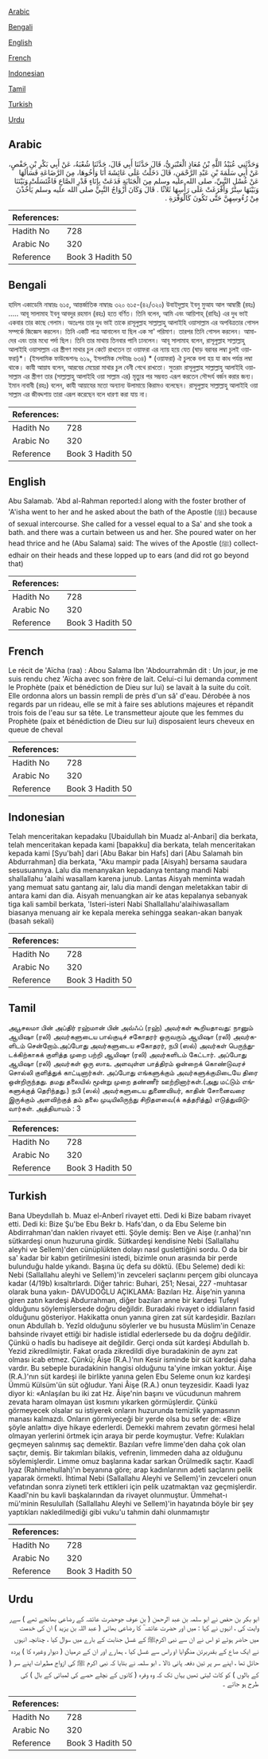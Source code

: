 [Arabic](#arabic)

[Bengali](#bengali)

[English](#english)

[French](#french)

[Indonesian](#indonesian)

[Tamil](#tamil)

[Turkish](#turkish)

[Urdu](#urdu)

## Arabic


<div dir="rtl" lang="ar" style={{fontSize:'larger',backgroundColor:'#f8f9fa',padding:20}}>
وَحَدَّثَنِي عُبَيْدُ اللَّهِ بْنُ مُعَاذٍ الْعَنْبَرِيُّ، قَالَ حَدَّثَنَا أَبِي قَالَ، حَدَّثَنَا شُعْبَةُ، عَنْ أَبِي بَكْرِ بْنِ حَفْصٍ، عَنْ أَبِي سَلَمَةَ بْنِ عَبْدِ الرَّحْمَنِ، قَالَ دَخَلْتُ عَلَى عَائِشَةَ أَنَا وَأَخُوهَا، مِنَ الرَّضَاعَةِ فَسَأَلَهَا عَنْ غُسْلِ النَّبِيِّ، صلى الله عليه وسلم مِنَ الْجَنَابَةِ فَدَعَتْ بِإِنَاءٍ قَدْرِ الصَّاعِ فَاغْتَسَلَتْ وَبَيْنَنَا وَبَيْنَهَا سِتْرٌ وَأَفْرَغَتْ عَلَى رَأْسِهَا ثَلاَثًا ‏.‏ قَالَ وَكَانَ أَزْوَاجُ النَّبِيِّ صلى الله عليه وسلم يَأْخُذْنَ مِنْ رُءُوسِهِنَّ حَتَّى تَكُونَ كَالْوَفْرَةِ ‏.‏
</div>
<div style={{backgroundColor:'#f8f9fa',padding:20, marginBottom: 10}}><table> <thead> <tr> <th>References:</th> <th></th> </tr> </thead> <tbody><tr><td>Hadith No</td><td>728</td></tr><tr><td>Arabic No</td><td>320</td></tr><tr><td>Reference</td><td>Book 3 Hadith 50</td></tr></tbody></table></div>

## Bengali


<div dir="ltr" lang="bn" style={{fontSize:'larger',backgroundColor:'#f8f9fa',padding:20}}>
হাদিস একাডেমি নাম্বারঃ ৬১৫, আন্তর্জাতিক নাম্বারঃ ৩২০ ৬১৫-(৪২/৩২০) উবাইদুল্লাহ ইবনু মুআয আল আম্বারী (রহঃ) ..... আবূ সালামাহ ইবনু আবদুর রহমান (রহঃ) হতে বর্ণিত। তিনি বলেন, আমি এবং আয়িশাহ্ (রাযিঃ) এর দুধ ভাই একবার তার কাছে গেলাম। অতঃপর তার দুধ ভাই তাকে রাসূলুল্লাহ সাল্লাল্লাহু আলাইহি ওয়াসাল্লাম এর অপবিত্রতার গোসল সম্পর্কে জিজ্ঞেস করলেন। তিনি একটি পাত্র আনালেন যা ছিল এক সা' পরিমাণ। তারপর তিনি গোসল করলেন। আমাদের এবং তার মধ্যে পর্দা ছিল। তিনি তার মাথায় তিনবার পানি ঢানলেন। আবূ সালামাহ বলেন, রাসূলুল্লাহ সাল্লাল্লাহু আলাইহি ওয়াসাল্লাম এর স্ত্রীগণ মাথার চুল কেটে রাখতেন তা ওয়াফরা এর ন্যায় হয়ে যেত (ঘাড় বরাবর লম্বা চুলই ওয়াফরা)*। (ইসলামিক ফাউন্ডেশনঃ ৬১৯, ইসলামিক সেন্টারঃ ৬৩৪) * (ওয়াফরা) ঐ চুলকে বলা হয় যা কাধ পর্যন্ত লম্বা থাকে। কাযী আয়ায বলেন, আরবের মেয়েরা মাথার চুল বেনী গেথে রাখতো। সুতরাং রাসূলুল্লাহ সাল্লাল্লাহু আলাইহি ওয়াসাল্লাম এর স্ত্রীগণ তার (সাল্লাল্লাহু আলাইহি ওয়া সাল্লাম এর) মৃত্যুর পর সম্ভবত এরূপ করতেন সৌন্দর্য বর্জন করার জন্য। ইমান নাবাবী (রহঃ) বলেন, কাযী আয়াযের মতো অন্যান্য উলামায়ে কিরামও বলেছেন। রাসূলুল্লাহ সাল্লাল্লাহু আলাইহি ওয়া সাল্লাম এর জীবদ্দশায় তারা এরূপ করেছেন বলে ধারণা করা যায় না।
</div>
<div style={{backgroundColor:'#f8f9fa',padding:20, marginBottom: 10}}><table> <thead> <tr> <th>References:</th> <th></th> </tr> </thead> <tbody><tr><td>Hadith No</td><td>728</td></tr><tr><td>Arabic No</td><td>320</td></tr><tr><td>Reference</td><td>Book 3 Hadith 50</td></tr></tbody></table></div>

## English


<div dir="ltr" lang="en" style={{fontSize:'larger',backgroundColor:'#f8f9fa',padding:20}}>
Abu Salamab. 'Abd al-Rahman reported:I along with the foster brother of 'A'isha went to her and he asked about the bath of the Apostle (ﷺ) because of sexual intercourse. She called for a vessel equal to a Sa' and she took a bath. and there was a curtain between us and her. She poured water on her head thrice and he (Abu Salama) said: The wives of the Apostle (ﷺ) collectedhair on their heads and these lopped up to ears (and did rot go beyond that)
</div>
<div style={{backgroundColor:'#f8f9fa',padding:20, marginBottom: 10}}><table> <thead> <tr> <th>References:</th> <th></th> </tr> </thead> <tbody><tr><td>Hadith No</td><td>728</td></tr><tr><td>Arabic No</td><td>320</td></tr><tr><td>Reference</td><td>Book 3 Hadith 50</td></tr></tbody></table></div>

## French


<div dir="ltr" lang="fr" style={{fontSize:'larger',backgroundColor:'#f8f9fa',padding:20}}>
Le récit de 'Aïcha (raa) : Abou Salama Ibn 'Abdourrahmân dit : Un jour, je me suis rendu chez 'Aïcha avec son frère de lait. Celui-ci lui demanda comment le Prophète (paix et bénédiction de Dieu sur lui) se lavait à la suite du coït. Elle ordonna alors un bassin rempli de près d'un sâ' d'eau. Dérobée à nos regards par un rideau, elle se mit à faire ses ablutions majeures et répandit trois fois de l'eau sur sa tête. Le transmetteur ajoute que les femmes du Prophète (paix et bénédiction de Dieu sur lui) disposaient leurs cheveux en queue de cheval
</div>
<div style={{backgroundColor:'#f8f9fa',padding:20, marginBottom: 10}}><table> <thead> <tr> <th>References:</th> <th></th> </tr> </thead> <tbody><tr><td>Hadith No</td><td>728</td></tr><tr><td>Arabic No</td><td>320</td></tr><tr><td>Reference</td><td>Book 3 Hadith 50</td></tr></tbody></table></div>

## Indonesian


<div dir="ltr" lang="id" style={{fontSize:'larger',backgroundColor:'#f8f9fa',padding:20}}>
Telah menceritakan kepadaku [Ubaidullah bin Muadz al-Anbari] dia berkata, telah menceritakan kepada kami [bapakku] dia berkata, telah menceritakan kepada kami [Syu'bah] dari [Abu Bakar bin Hafs] dari [Abu Salamah bin Abdurrahman] dia berkata, "Aku mampir pada [Aisyah] bersama saudara sesusuannya. Lalu dia menanyakan kepadanya tentang mandi Nabi shallallahu 'alaihi wasallam karena junub. Lantas Aisyah meminta wadah yang memuat satu gantang air, lalu dia mandi dengan meletakkan tabir di antara kami dan dia. Aisyah menuangkan air ke atas kepalanya sebanyak tiga kali sambil berkata, 'Isteri-isteri Nabi Shallallahu'alaihiwasallam biasanya menuang air ke kepala mereka sehingga seakan-akan banyak (basah sekali)
</div>
<div style={{backgroundColor:'#f8f9fa',padding:20, marginBottom: 10}}><table> <thead> <tr> <th>References:</th> <th></th> </tr> </thead> <tbody><tr><td>Hadith No</td><td>728</td></tr><tr><td>Arabic No</td><td>320</td></tr><tr><td>Reference</td><td>Book 3 Hadith 50</td></tr></tbody></table></div>

## Tamil


<div dir="ltr" lang="ta" style={{fontSize:'larger',backgroundColor:'#f8f9fa',padding:20}}>
அபூசலமா பின் அப்திர் ரஹ்மான் பின் அவ்ஃப் (ரஹ்) அவர்கள் கூறியதாவது: நானும் ஆயிஷா (ரலி) அவர்களுடைய பால்குடிச் சகோதரர் ஒருவரும் ஆயிஷா (ரலி) அவர்களிடம் சென்றோம்.அப்போது அவர்களுடைய சகோதரர், நபி (ஸல்) அவர்கள் பெருந்துடக்கிற்காகக் குளித்த முறை பற்றி ஆயிஷா (ரலி) அவர்களிடம் கேட்டார். அப்போது ஆயிஷா (ரலி) அவர்கள் ஒரு ஸாஉ அளவுள்ள பாத்திரம் ஒன்றைக் கொண்டுவரச் சொல்லி குளித்துக் காட்டினார்கள். அப்போது எங்களுக்கும் அவர்களுக்குமிடையே திரை ஒன்றிருந்தது. தமது தலையில் மூன்று முறை தண்ணீர் ஊற்றினார்கள்.(அது மட்டும் எங்களுக்குத் தெரிந்தது.) நபி (ஸல்) அவர்களுடைய துணைவியர், காதின் சோனைவரை இருக்கும் அளவிற்குத் தம் தலை முடியிலிருந்து சிறிதளவை(க் கத்தரித்து) எடுத்துவிடுவார்கள். அத்தியாயம் : 3
</div>
<div style={{backgroundColor:'#f8f9fa',padding:20, marginBottom: 10}}><table> <thead> <tr> <th>References:</th> <th></th> </tr> </thead> <tbody><tr><td>Hadith No</td><td>728</td></tr><tr><td>Arabic No</td><td>320</td></tr><tr><td>Reference</td><td>Book 3 Hadith 50</td></tr></tbody></table></div>

## Turkish


<div dir="ltr" lang="tr" style={{fontSize:'larger',backgroundColor:'#f8f9fa',padding:20}}>
Bana Ubeydııllah b. Muaz el-Anberî rivayet etti. Dedi ki Bize babam rivayet etti. Dedi ki: Bize Şu'be Ebu Bekr b. Hafs'dan, o da Ebu Seleme bin Abdirrahman'dan naklen rivayet etti. Şöyle demiş: Ben ve Aişe (r.anha)'nın sütkardeşi onun huzuruna girdik. Sütkardeşi kendisine Nebi (Sallallahu aleyhi ve Sellem)'den cünüplükten dolayı nasıl guslettiğini sordu. O da bir sa' kadar bir kabın getirilmesini istedi, bizimle onun arasında bir perde bulunduğu halde yıkandı. Başına üç defa su döktü. (Ebu Seleme) dedi ki: Nebi (Sallallahu aleyhi ve Sellem)'in zevceleri saçlarını perçem gibi oluncaya kadar (4/19b) kısaltırlardı. Diğer tahric: Buhari, 251; Nesai, 227 -muhtasar olarak buna yakın- DAVUDOĞLU AÇIKLAMA: Bazıları Hz. Âişe’nin yanına giren zatın kardeşi Abdurrahman, diğer bazıları anne bir kardeşi Tufeyl olduğunu söylemişlersede doğru değildir. Buradaki rivayet o iddiaların fasid olduğunu gösteriyor. Hakikatta onun yanına giren zat süt kardeşidir. Bazıları onun Abdullah b. Yezîd olduğunu söylerler ve bu hususta Müslim'in Cenaze bahsinde rivayet ettiği bir hadisle istidlal ederlersede bu da doğru değildir. Çünkü o hadîs bu hadiseye ait değildir. Gerçi onda süt kardeşi Abdullah b. Yezid zikredilmiştir. Fakat orada zikredildi diye buradakinin de aynı zat olması icab etmez. Çünkü; Âişe (R.A.)'nın Kesir isminde bir süt kardeşi daha vardır. Bu sebeple buradakinin hangisi olduğunu ta'yine imkan yoktur. Âişe (R.A.)'nın süt kardeşi ile birlikte yanına gelen Ebu Seleme onun kız kardeşi Ümmü Külsüm'ün süt oğludur. Yani Âişe (R.A.) onun teyzesidir. Kaadi Iyaz diyor ki: «Anlaşılan bu iki zat Hz. Âişe'nin başını ve vücudunun mahrem zevata haram olmayan üst kısmını yıkarken görmüşlerdir. Çünkü görmeyecek olsalar su istiyerek onların huzurunda temizlik yapmasının manası kalmazdı. Onların görmiyeceği bir yerde olsa bu sefer de: «Bize şöyle anlattı» diye hikaye ederlerdi. Demekki mahrem zevatın görmesi helal olmayan yerlerini örtmek için araya bir perde koymuştur. Vefre: Kulakları geçmeyen salınmış saç demektir. Bazıları vefre limme'den daha çok olan saçtır, demiş. Bir takımları bilakis, vefrenin, limmeden daha az olduğunu söylemişlerdir. Limme omuz başlarına kadar sarkan Örülmedik saçtır. Kaadî Iyaz (Rahimehullah)'ın beyanına göre; arap kadınlarının adeti saçlarını pelik yaparak örmekti. İhtimal Nebi (Sallallahu Aleyhi ve Sellem)'in zevceleri onun vefatından sonra ziyneti terk ettikleri için pelik uzatmaktan vaz geçmişlerdir. Kaadî'nin bu kavli başkalarından da rivayet olunmuştur. Ümmehat-ı mü'minin Resulullah (Sallallahu Aleyhi ve Sellem)'in hayatında böyle bir şey yaptıkları nakledilmediği gibi vuku'u tahmin dahi olunmamıştır
</div>
<div style={{backgroundColor:'#f8f9fa',padding:20, marginBottom: 10}}><table> <thead> <tr> <th>References:</th> <th></th> </tr> </thead> <tbody><tr><td>Hadith No</td><td>728</td></tr><tr><td>Arabic No</td><td>320</td></tr><tr><td>Reference</td><td>Book 3 Hadith 50</td></tr></tbody></table></div>

## Urdu


<div dir="rtl" lang="ur" style={{fontSize:'larger',backgroundColor:'#f8f9fa',padding:20}}>
ابو بکر بن حفص نے ابو سلمہ بن عبد الرحمن ( بن عوف جوحضرت عائشہ کے رضاعی بھانجے تھے ) سےر وایت کی ، انہوں نے کہا : میں اور حضرت عائشہ ؓ کا رضاعی بھائی ( عبد اللہ بن یزید ) ان کی خدمت میں حاضر ہوئے تو اس نے ان سے نبی اکرمﷺ کے غسل جنابت کے بارے میں سوال کیا ، چنانچہ انہوں نے ایک صاع کے بقدربرتن منگوایا او راس سے غسل کیا ، ہمارے اور ان کے درمیان ( دیوار وغیرہ کا ) پردہ حائل تھا ، اپنے سر پر تین دفعہ پانی ڈالا ۔ ابو سلمہ نے بتایا کہ نبی اکرم ﷺ کی ازواج مطہرات اپنے سر ( کے بالوں ) کو کاٹ لیتی تھیں یہاں تک کہ وہ وفرہ ( کانوں کے نچلے حصے کی لمبائی کے بال ) کی طرح ہو جاتے ۔
</div>
<div style={{backgroundColor:'#f8f9fa',padding:20, marginBottom: 10}}><table> <thead> <tr> <th>References:</th> <th></th> </tr> </thead> <tbody><tr><td>Hadith No</td><td>728</td></tr><tr><td>Arabic No</td><td>320</td></tr><tr><td>Reference</td><td>Book 3 Hadith 50</td></tr></tbody></table></div>